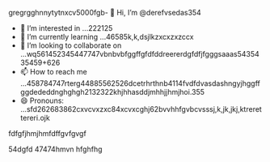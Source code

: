 gregrgghnnytytnxcv5000fgb- 👋 Hi, I’m @derefvsedas354
- 👀 I’m interested in ...222125
- 🌱 I’m currently learning ...46585k,k,dsjlkzxcxzxzccx
- 💞️ I’m looking to collaborate on ...wq561452345447747vbnbvbfggffgfdfddreererdgfdfjfgggsaaas5435435459+626
- 📫 How to reach me ...458784747rterg44885562526dcetrhrthnb4114fvdfdvasdashngyjhggffggdededdnghghgh2132322khjhhasddjmhhjjhmjhoi.355
- 😄 Pronouns: ...sfd262683862cxvcvxzxc84xcvxcghj62bvvhhfgvbcvsssj,k,jk,jkj,ktrerettereri.ojk
<!---uoui132qw4gjlkjilxbz45sdfxcv6xcvcfghhmjhgghghngbvdffddfggjk,,jkrthtfg
derefvsed/derefvsed is a ✨ special ✨ repository because its `README.md` (this fijmle) appears on your GitHub profile.dfhwerhytdasaaa5cvbvcbb2xcvjhm
You can click the Preview link to take a look at your changes.xcv2393354adsghnghn
--->fdfgfjhmjhmfdffgvfgvgf
54dgfd
47474hmvn
hfghfhg
